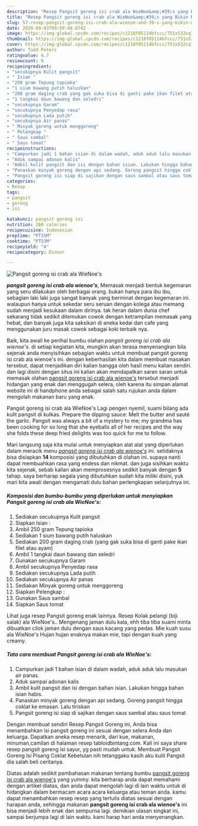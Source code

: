 ```yaml
---
description: "Resep Pangsit goreng isi crab ala WieNoe&amp;#39;s yang Bikin Ngiler"
title: "Resep Pangsit goreng isi crab ala WieNoe&amp;#39;s yang Bikin Ngiler"
slug: 57-resep-pangsit-goreng-isi-crab-ala-wienoe-and-39-s-yang-bikin-ngiler
date: 2020-09-03T09:59:48.674Z
image: https://img-global.cpcdn.com/recipes/c1218f05114bfccc/751x532cq70/pangsit-goreng-isi-crab-ala-wienoes-foto-resep-utama.jpg
thumbnail: https://img-global.cpcdn.com/recipes/c1218f05114bfccc/751x532cq70/pangsit-goreng-isi-crab-ala-wienoes-foto-resep-utama.jpg
cover: https://img-global.cpcdn.com/recipes/c1218f05114bfccc/751x532cq70/pangsit-goreng-isi-crab-ala-wienoes-foto-resep-utama.jpg
author: Todd Peters
ratingvalue: 4.7
reviewcount: 9
recipeingredient:
- "secukupnya Kulit pangsit"
- " Isian "
- "250 gram Tepung tapioka"
- "1 sium bawang putih haluskan"
- "200 gram daging crab yang gak suka bisa di ganti pake ikan filet atau ayam"
- "1 tangkai daun bawang dan seledri"
- "secukupnya Garam"
- "secukupnya Penyedap rasa"
- "secukupnya Lada putih"
- "secukupnya Air panas"
- " Minyak goreng untuk menggoreng"
- " Pelengkap "
- " Saus sambal"
- " Saus tomat"
recipeinstructions:
- "Campurkan jadi 1 bahan isian di dalam wadah, aduk aduk lalu masukan air panas."
- "Aduk sampai adonan kalis"
- "Ambil kulit pangsit dan isi dengan bahan isian. Lakukan hingga bahan isian habis."
- "Panaskan minyak goreng dengan api sedang. Goreng pangsit hingga coklat ke emasan. Lalu tiriskan"
- "Pangsit goreng isi siap di sajikan dengan saus sambal atau saus tomat"
categories:
- Resep
tags:
- pangsit
- goreng
- isi

katakunci: pangsit goreng isi 
nutrition: 260 calories
recipecuisine: Indonesian
preptime: "PT35M"
cooktime: "PT53M"
recipeyield: "4"
recipecategory: Dinner

---
```



![Pangsit goreng isi crab ala WieNoe&#39;s](https://img-global.cpcdn.com/recipes/c1218f05114bfccc/751x532cq70/pangsit-goreng-isi-crab-ala-wienoes-foto-resep-utama.jpg)

<b><i>pangsit goreng isi crab ala wienoe&#39;s</i></b>, Memasak menjadi bentuk kegemaran yang seru dilakukan oleh berbagai orang. bukan hanya para ibu ibu, sebagian laki laki juga sangat banyak yang berminat dengan kegemaran ini. walaupun hanya untuk sekedar seru seruan dengan kolega atau memang sudah menjadi kesukaan dalam dirinya. tak heran dalam dunia chef sekarang tidak sedikit ditemukan cowok dengan ketrampilan memasak yang hebat, dan banyak juga kita saksikan di aneka kedai dan cafe yang menggunakan juru masak cowok sebagai koki terbaik nya.

Baik, kita awali ke perihal bumbu olahan <i>pangsit goreng isi crab ala wienoe&#39;s</i>. di setiap kegiatan kita, mungkin akan terasa menyenangkan bila sejenak anda menyisihkan sebagian waktu untuk membuat pangsit goreng isi crab ala wienoe&#39;s ini. dengan keberhasilan kita dalam membuat masakan tersebut, dapat menjadikan diri kalian bangga oleh hasil menu kalian sendiri. dan lagi disini dengan situs ini kalian akan mendapatkan saran saran untuk memasak olahan <u>pangsit goreng isi crab ala wienoe&#39;s</u> tersebut menjadi hidangan yang enak dan menggugah selera, oleh karena itu simpan alamat website ini di handphone anda sebagai salah satu rujukan anda dalam mengolah makanan baru yang enak.

Pangsit goreng isi crab ala WieNoe&#39;s Lagi pengen nyemil, suami bilang ada kulit pangsit di kulkas. Prepare the dipping sauce: Melt the butter and sauté the garlic. Pangsit was always a bit of a mystery to me; my grandma has been cooking for so long that she eyeballs all of her recipes and the way she folds these deep fried delights was too quick for me to follow.


Mari langsung saja kita mulai untuk menyiapkan alat alat yang diperlukan dalam meracik menu <u><i>pangsit goreng isi crab ala wienoe&#39;s</i></u> ini. setidaknya bisa disiapkan <b>14</b> komposisi yang dibutuhkan di olahan ini. supaya nanti dapat membuahkan rasa yang endess dan nikmat. dan juga sisihkan waktu kita sejenak, sebab kalian akan memprosesnya sedikit banyak dengan <b>5</b> tahap. saya berharap segala yang dibutuhkan sudah kita miliki disini, yuk mari kita awali dengan mengamati dulu bahan perlengkapan selanjutnya ini.

<!--inarticleads1-->

##### Komposisi dan bumbu-bumbu yang diperlukan untuk menyiapkan Pangsit goreng isi crab ala WieNoe&#39;s:

1. Sediakan secukupnya Kulit pangsit
1. Siapkan  Isian :
1. Ambil 250 gram Tepung tapioka
1. Sediakan 1 sium bawang putih haluskan
1. Sediakan 200 gram daging crab (yang gak suka bisa di ganti pake ikan filet atau ayam)
1. Ambil 1 tangkai daun bawang dan seledri
1. Gunakan secukupnya Garam
1. Ambil secukupnya Penyedap rasa
1. Sediakan secukupnya Lada putih
1. Sediakan secukupnya Air panas
1. Sediakan  Minyak goreng untuk menggoreng
1. Siapkan  Pelengkap :
1. Gunakan  Saus sambal
1. Siapkan  Saus tomat


Lihat juga resep Pangsit goreng enak lainnya. Resep Kolak pelangi (biji salak) ala WieNoe&#39;s.. Mengenang jaman dulu kala, ehh tiba tiba suami minta dibuatkan cilok jaman dulu dengan saus kacang yang pedas. Mie kuah susu ala WieNoe&#39;s Hujan hujan enaknya makan mie, tapi dengan kuah yang creamy. 

<!--inarticleads2-->

##### Tata cara membuat Pangsit goreng isi crab ala WieNoe&#39;s:

1. Campurkan jadi 1 bahan isian di dalam wadah, aduk aduk lalu masukan air panas.
1. Aduk sampai adonan kalis
1. Ambil kulit pangsit dan isi dengan bahan isian. Lakukan hingga bahan isian habis.
1. Panaskan minyak goreng dengan api sedang. Goreng pangsit hingga coklat ke emasan. Lalu tiriskan
1. Pangsit goreng isi siap di sajikan dengan saus sambal atau saus tomat


Dengan membuat sendiri Resep Pangsit Goreng ini, Anda bisa menambahkan isi pangsit goreng ini sesuai dengan selera Anda dan keluarga. Dapatkan aneka resep menarik, dari kue, makanan, minuman,camilan di halaman resep tabloidbintang.com. Kali ini saya share resep pangsit goreng isi sayur, yg pasti mudah untuk. Membuat Pangsit Goreng Isi Pisang Coklat Kebetulan nih tetanggaku kasih aku kulit Pangsit dia salah beli ceritanya. 

Diatas adalah sedikit pembahasan makanan tentang bumbu <u>pangsit goreng isi crab ala wienoe&#39;s</u> yang yummy. kita berharap anda dapat memahami dengan artikel diatas, dan anda dapat mengolah lagi di lain waktu untuk di hidangkan dalam bermacam acara acara keluarga atau teman anda. kamu dapat menambahkan resep resep yang tertulis diatas sesuai dengan harapan anda, sehingga makanan <b>pangsit goreng isi crab ala wienoe&#39;s</b> ini bisa menjadi lebih enak dan sempurna lagi. demikian ulasan singkat ini, sampai berjumpa lagi di lain waktu. kami harap hari anda menyenangkan.
